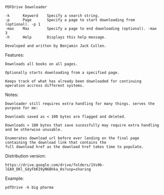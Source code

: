     PDFDrive Downloader
    
    -k      Keyword    Specify a search string.
    -p      Page       Specify a page to start downloading from (optional). -p 1
    -max    Max        Specify a page to end downloading (optional). -max 3     
    -h      Help       Displays this help message.
    
    Developed and written by Benjamin Jack Cullen.



Features:

    Downloads all books on all pages.
    
    Optionally starts downloading from a specified page.
    
    Keeps track of what has already been downloaded for continuing operation accross different systems.



Notes:

    Downloader still requires extra handling for many things. serves the purpose for me:
    
    Downloads saved as < 100 bytes are flagged and deleted.
    
    Downloads > 100 bytes that save sucessfully may require extra handling and be otherwise unusable.
    
    Enumerates download url before ever landing on the final page containing the download link that contains the
    full download href as the download href takes time to populate.


Distribution version:

    https://drive.google.com/drive/folders/1Vs96-lEA9_DKl_GdyFbKI9yN6Bhka_0s?usp=sharing


Example:

    pdfDrive -k big pharma
